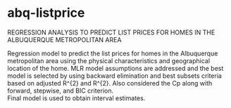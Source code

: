 # abq-listprice
REGRESSION ANALYSIS TO PREDICT LIST PRICES FOR HOMES IN THE ALBUQUERQUE METROPOLITAN AREA

Regression model to predict the list prices for homes in the Albuquerque metropolitan area using the physical characteristics and geographical location of the home. 
MLR model assumptions are addressed and the best model is selected by using backward elimination and best subsets criteria based on adjusted R^{2} and R^{2}. Also considered the Cp along with forward, stepwise, and BIC criterion.  
Final model is used to obtain interval estimates.  
